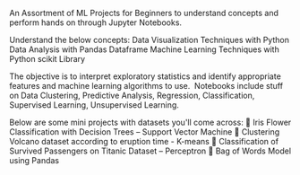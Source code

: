 An Assortment of ML Projects for Beginners to understand concepts and perform hands on through Jupyter Notebooks.

Understand the below concepts:
Data Visualization Techniques with Python
Data Analysis with Pandas Dataframe
Machine Learning Techniques with Python scikit Library

The objective is to interpret exploratory statistics and identify appropriate features and machine learning algorithms to use. 
Notebooks include stuff on Data Clustering, Predictive Analysis, Regression, Classification, Supervised Learning, Unsupervised Learning.

Below are some mini projects with datasets you'll come across:
 Iris Flower Classification with Decision Trees – Support Vector Machine
 Clustering Volcano dataset according to eruption time - K-means
 Classification of Survived Passengers on Titanic Dataset – Perceptron
 Bag of Words Model using Pandas
